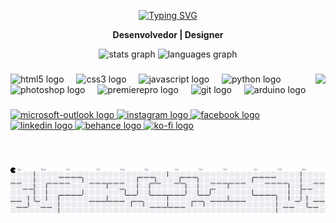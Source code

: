 <p align="center">
  <a href="https://git.io/typing-svg">
    <img src="https://readme-typing-svg.demolab.com?font=Fira+Code&weight=600&size=25&pause=1000&color=ffffff&random=false&width=435&height=40&lines=Ol%C3%A1%2C+eu+sou+Raphael+Augusto!+%E2%98%95%F0%9F%92%BB%F0%9F%8C%9" alt="Typing SVG">
  </a>
</p>

<div align="center">
  
**Desenvolvedor | Designer**

<div align="center">
  <img src="https://github-readme-stats.vercel.app/api?username=raphaelsantos141&hide_title=false&hide_rank=false&show_icons=true&include_all_commits=true&count_private=true&disable_animations=false&theme=dracula&locale=en&hide_border=false" height="150" alt="stats graph"  />
  <img src="https://github-readme-stats.vercel.app/api/top-langs?username=raphaelsantos141&locale=en&hide_title=false&layout=compact&card_width=320&langs_count=5&theme=dracula&hide_border=false" height="150" alt="languages graph"  />
</div>

###

<img align="right" height="150" src="https://scontent-gru1-1.xx.fbcdn.net/v/t39.30808-6/213515871_1919002128278928_4766080848609540012_n.png?_nc_cat=104&ccb=1-7&_nc_sid=6ee11a&_nc_ohc=Bn33mXYrJRQQ7kNvgEND35y&_nc_oc=AdmQZ4RK7yRDxgqSuE_Qa4ggVcmEEywdxxynDDAKwIlsejG10LprWCWvcqw9RdfUK62yliwAbZkdS8YlUAL0dt4D&_nc_zt=23&_nc_ht=scontent-gru1-1.xx&_nc_gid=ufjGEd_eZBSk3MjL_AgU2w&oh=00_AYGCWYNvJj7I0NJZMe0LtBxJInWWW9KTb7SgzBU1yZwT-A&oe=67E341FD"  />

###

<div align="left">
  <img src="https://cdn.jsdelivr.net/gh/devicons/devicon/icons/html5/html5-original.svg" height="30" alt="html5 logo"  />
  <img width="12" />
  <img src="https://cdn.jsdelivr.net/gh/devicons/devicon/icons/css3/css3-original.svg" height="30" alt="css3 logo"  />
  <img width="12" />
  <img src="https://cdn.jsdelivr.net/gh/devicons/devicon/icons/javascript/javascript-original.svg" height="30" alt="javascript logo"  />
  <img width="12" />
  <img src="https://cdn.jsdelivr.net/gh/devicons/devicon/icons/python/python-original.svg" height="30" alt="python logo"  />
  <img width="12" />
  <img src="https://cdn.jsdelivr.net/gh/devicons/devicon/icons/photoshop/photoshop-plain.svg" height="30" alt="photoshop logo"  />
  <img width="12" />
  <img src="https://cdn.jsdelivr.net/gh/devicons/devicon/icons/premierepro/premierepro-plain.svg" height="30" alt="premierepro logo"  />
  <img width="12" />
  <img src="https://cdn.jsdelivr.net/gh/devicons/devicon/icons/git/git-original.svg" height="30" alt="git logo"  />
  <img width="12" />
  <img src="https://cdn.jsdelivr.net/gh/devicons/devicon/icons/arduino/arduino-original.svg" height="30" alt="arduino logo"  />
</div>

###

<div align="left">
  <a href="mailto:raphael.asantos@outlook.com" target="_blank">
    <img src="https://img.shields.io/static/v1?message=Outlook&logo=microsoft-outlook&label=&color=0078D4&logoColor=white&labelColor=&style=for-the-badge" height="35" alt="microsoft-outlook logo"  />
  </a>
  <a href="https://www.instagram.com/raphael.adesign" target="_blank">
    <img src="https://img.shields.io/static/v1?message=Instagram&logo=instagram&label=&color=E4405F&logoColor=white&labelColor=&style=for-the-badge" height="35" alt="instagram logo"  />
  </a>
  <a href="https://www.facebook.com/raphaelaugustodosantos" target="_blank">
    <img src="https://img.shields.io/static/v1?message=Facebook&logo=facebook&label=&color=1877F2&logoColor=white&labelColor=&style=for-the-badge" height="35" alt="facebook logo"  />
  </a>
  <a href="https://www.linkedin.com/in/raphaelsantos141/" target="_blank">
    <img src="https://img.shields.io/static/v1?message=LinkedIn&logo=linkedin&label=&color=0077B5&logoColor=white&labelColor=&style=for-the-badge" height="35" alt="linkedin logo"  />
  </a>
  <a href="https://www.behance.net/raphael_adesign" target="_blank">
    <img src="https://img.shields.io/static/v1?message=Behance&logo=behance&label=&color=1769ff&logoColor=white&labelColor=&style=for-the-badge" height="35" alt="behance logo"  />
  </a>
  <a href="https://raphaelaugusto.vercel.app/" target="_blank">
    <img src="https://img.shields.io/static/v1?message=PORTFOLIO&logo=ko-fi&label=&color=F16061&logoColor=white&labelColor=&style=for-the-badge" height="35" alt="ko-fi logo"  />
  </a>
</div>

###

<picture>
  <source media="(prefers-color-scheme: dark)" srcset="https://raw.githubusercontent.com/raphaelsantos141/raphaelsantos141/output/pacman-contribution-graph-dark.svg">
  <source media="(prefers-color-scheme: light)" srcset="https://raw.githubusercontent.com/raphaelsantos141/raphaelsantos141/output/pacman-contribution-graph.svg">
  <img alt="pacman contribution graph" src="https://raw.githubusercontent.com/raphaelsantos141/raphaelsantos141/output/pacman-contribution-graph.svg">
</picture>

###

